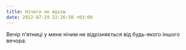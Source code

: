 ```yaml
---
title: Нічого не вдієш
date: 2022-07-29 22:26:50 +03:00
---
```


Вечір п'ятниці у мене нічим не відрізняється від будь-якого іншого вечора.
